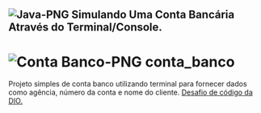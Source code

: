 ## ![Java-PNG](https://img.shields.io/badge/Java-ED8B00?style=for-the-badge&logo=openjdk&logoColor=white) Simulando Uma Conta Bancária Através do Terminal/Console.

# ![Conta Banco-PNG](https://img.shields.io/badge/Conta_Banco-2AB1AC?style=for-the-badge&logo=&logoColor=white) conta_banco
Projeto simples de conta banco utilizando terminal para fornecer dados como agência, número da conta e nome do cliente. [Desafio de código da DIO.](https://web.dio.me/track/santander-bootcamp-2023-backend-java)
